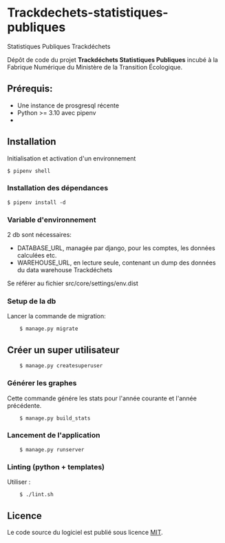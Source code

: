 # Trackdechets-statistiques-publiques

Statistiques Publiques Trackdéchets

Dépôt de code du projet **Trackdéchets Statistiques Publiques** incubé à la Fabrique Numérique du Ministère de la
Transition Écologique.

## Prérequis:

- Une instance de prosgresql récente
- Python >= 3.10 avec pipenv
-

## Installation

Initialisation et activation d'un environnement

```
$ pipenv shell
```

### Installation des dépendances

```
$ pipenv install -d
```

### Variable d'environnement

2 db sont nécessaires:

- DATABASE_URL, managée par django, pour les comptes, les données calculées etc.
- WAREHOUSE_URL, en lecture seule, contenant un dump des données du data warehouse Trackdéchets

Se référer au fichier src/core/settings/env.dist

### Setup de la db

Lancer la commande de migration:

```
    $ manage.py migrate
```

## Créer un super utilisateur

```
    $ manage.py createsuperuser
```

### Générer les graphes

Cette commande génére les stats pour l'année courante et l'année précédente.

```
    $ manage.py build_stats
```

### Lancement de l'application

```
    $ manage.py runserver
```

### Linting (python + templates)

Utiliser :

```
    $ ./lint.sh
```

## Licence

Le code source du logiciel est publié sous licence [MIT](https://fr.wikipedia.org/wiki/Licence_MIT).
